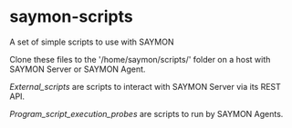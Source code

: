 # saymon-scripts
A set of simple scripts to use with SAYMON

Clone these files to the '/home/saymon/scripts/' folder on a host with SAYMON Server or SAYMON Agent.

*External_scripts* are scripts to interact with SAYMON Server via its REST API.

*Program_script_execution_probes* are scripts to run by SAYMON Agents. 